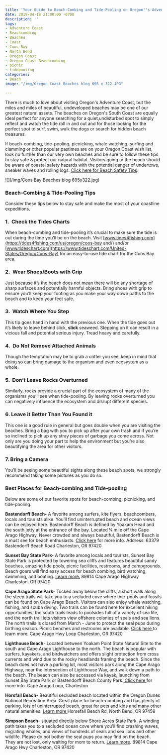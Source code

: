 ```yaml
---
title: 'Your Guide to Beach-Combing and Tide-Pooling on Oregon''s Adventure Coast '
date: 2019-04-18 21:00:00 -0700
description: ''
tags:
- Adventure Coast
- Beachcombing
- Beaches
- Coast
- Coos Bay
- North Bend
- Oregon Coast
- Oregon Coast Beachcombing
- picnic
- tidepooling
categories:
- Beach
image: "/img/Oregon Coast Beaches blog 695 x 322.JPG"

---
```

There is much to love about visiting Oregon's Adventure Coast, but the miles and miles of beautiful, undeveloped beaches may be one of our greatest natural assets. The beaches on Oregon's South Coast are equally ideal perfect for anyone searching for a quiet,undisturbed spot to simply reflect and watch the tide roll in and out and for those looking for the perfect spot to surf, swim, walk the dogs or search for hidden beach treasures.

If beach-combing, tide-pooling, picnicking, whale watching, surfing and clamming or other popular pastimes are on your Oregon Coast wish list, look no further than our very own beaches and be sure to follow these tips to stay safe & protect our natural habitat. Visitors going to the beach should be aware of coastal safety hazards with the potential danger of undertows, sneaker waves and rolling logs. [Click here for Beach Safety Tips](https://oregonsadventurecoast.com/blog/eight-ways-to-stay-safe-on-the-beaches-along-the-oregon-coast/).

![](/img/Coos Bay Beaches blog 695x322.jpg)

### **Beach-Combing & Tide-Pooling Tips**

Consider these tips below to stay safe and make the most of your coastline expeditions.

### **1.  Check the Tides Charts**

When beach-combing and tide-pooling it’s crucial to make sure the tide is out during the time you’ll be on the beach. Visit [www.tides4fishing.com](https://tides4fishing.com/us/oregon/coos-bay and/) and/or [www.tideschart.com](https://www.tideschart.com/United-States/Oregon/Coos-Bay) for an easy-to-use tide chart for the Coos Bay area.

### **2.  Wear Shoes/Boots with Grip**

Just because it’s the beach does not mean there will be any shortage of sharp surfaces and potentially harmful objects. Bring shoes with grip to ensure you’ll keep your footing as you make your way down paths to the beach and to keep your feet safe.

### **3.  Watch Where You Step**

This tip goes hand in hand with the previous one. When the tide goes out it’s likely to leave behind slick, **slick** seaweed. Stepping on it can result in a vicious fall and potential serious injury. Tread heavy and carefully.

### **4.  Do Not Remove Attached Animals**

Though the temptation may be to grab a critter you see, keep in mind that doing so can bring damage to the organism and even ecosystem as a whole.

### **5.  Don’t Leave Rocks Overturned**

Similarly, rocks provide a crucial part of the ecosystem of many of the organisms you’ll see when tide-pooling. By leaving rocks overturned you can negatively influence the ecosystem and disrupt different species.

### **6. Leave it Better Than You Found it**

This one is a good rule in general but goes double when you are visiting the beaches. Bring a bag with you to pick up after your own trash and if you’re so inclined to pick up any stray pieces of garbage you come across. Not only are you doing your part to help the environment but you’re also beautifying the area for other visitors.

### 7. Bring a Camera

You’ll be seeing some beautiful sights along these beach spots, we strongly recommend taking some pictures as you do so.

### **Best Places for Beach-combing and Tide-pooling**

Below are some of our favorite spots for beach-combing, picnicking, and tide-pooling.

**Bastendorff Beach-** A favorite among surfers, kite flyers, beachcombers, locals and tourists alike. You’ll find uninterrupted beach and ocean views can be enjoyed here. Bastendorff Beach is defined by Yoakam Head and the south jetty at the entrance of the bay. Located ¼ mile off the Cape Arago Highway. Never crowded and always beautiful, Bastendorff Beach is a must see for beach enthusiasts. [Click here](http://www.co.coos.or.us/departments/cooscountyparks/bastendorff.aspx ) for more info. Address: 63379 Bastendorff Beach Road Charleston, OR 97420

**Sunset Bay State Park-** A favorite among locals and tourists, Sunset Bay State Park is protected by towering sea cliffs and features beautiful sandy beaches, amazing tide pools, picnic facilities, restrooms, and campgrounds. Beach goers will find easy access for beach combing, bird watching, swimming, and boating. [Learn more.]()  89814 Cape Arago Highway Charleston, OR 97420

**Cape Arago State Park**- Tucked away below the cliffs, a short walk along the steep trails will take you to a secluded cove where tide-pools and fossils can be found on Cape Arago Beach. Visitors can also enjoy whale watching, fishing, and scuba diving. Two trails can be found here for excellent hiking opportunities; the south trails leads to poolsides full of a variety of sea life, and the north trail lets visitors view offshore colonies of seals and sea lions. The north trails is closed from March - June to protect the seal pups during birthing season. Picnic benches and restrooms are available. [Click here ](https://oregonstateparks.org/index.cfm?do=parkPage.dsp_parkPage&parkId=66)to learn more. Cape Arago Hwy Loop Charleston, OR 97420

**Lighthouse Beach**- Located between Yoakam Point State Natural Site to the south and Cape Arago Lighthouse to the north. The beach is popular with surfers, kayakers, and birdwatchers and offers slight protection from cross currents and wind due to the rocky headlands framing the beach. Since the beach does not have a parking lot, most visitors park along the Cape Arago Highway, near the intersection of Lighthouse Way, and walk down a path to the beach. The beach can also be accessed via kayak, launching from Sunset Bay State Park or Bastendorff Beach County Park.[ Click here ](https://www.google.com/search?q=coos%20bay%20Lighthouse%20Beach&rlz=1CAPHYB_enUS827&oq=coos+bay+Lighthouse+Beach&aqs=chrome..69i57j0l2j69i64.5223j0j4&sourceid=chrome&ie=UTF-8&npsic=0&rflfq=1&rlha=0&rllag=43339874,-124371744,329&tbm=lcl&rldimm=14631497226017939902&phdesc=XWNf8THaiFs&ved=2ahUKEwiVjM-j9evhAhVJTt8KHd-fA48QvS4wAHoECAkQCQ&rldoc=1&tbs=lrf:!3sIAE,lf:1,lf_ui:1&rlst=f)for more info.
Cape Arago Loop, Charleston

**Horsfall Beach-** Beautiful secluded beach located within the Oregon Dunes National Recreation Area. Great place for beach-combing and has plenty of parking, lots of uninterrupted beach, great for pets and kids and many other natural amenities. [Learn more ](https://www.recreation.gov/camping/campgrounds/234267)
Horsefall Beach Rd, North Bend, OR 97459

**Simpson Beach**- situated directly below Shore Acres State Park. A winding path takes you to a secluded ocean cove where you’ll find crashing waves, migrating whales, and views of hundreds of seals and sea lions and other wildlife. Please do not bother the seal pups you may find on the beach. They are not lost, only waiting for mom to return. [Learn more](https://oregonstateparks.org/index.cfm?do=parkPage.dsp_parkPage&parkId=68). 89814 Cape Arago Hwy Charleston, OR 97420